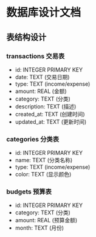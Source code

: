 # 数据库设计文档

## 表结构设计
### transactions 交易表
- id: INTEGER PRIMARY KEY
- date: TEXT (交易日期)
- type: TEXT (income/expense)
- amount: REAL (金额)
- category: TEXT (分类)
- description: TEXT (描述)
- created_at: TEXT (创建时间)
- updated_at: TEXT (更新时间)

### categories 分类表
- id: INTEGER PRIMARY KEY
- name: TEXT (分类名称)
- type: TEXT (income/expense)
- color: TEXT (显示颜色)

### budgets 预算表
- id: INTEGER PRIMARY KEY
- category: TEXT (分类)
- amount: REAL (预算金额)
- month: TEXT (月份)